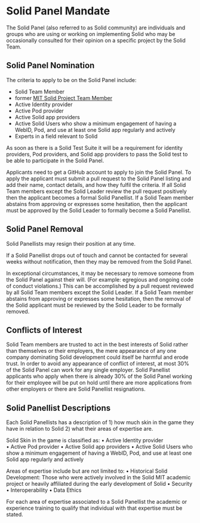 # Solid Panel Mandate

The Solid Panel (also referred to as Solid community) are individuals and groups who are using or working on implementing Solid who may be occasionally consulted for their opinion on a specific project by the Solid Team. 

## Solid Panel Nomination 

The criteria to apply to be on the Solid Panel include: 
* Solid Team Member
* former [MIT Solid Project Team Member](https://solid.mit.edu) 
* Active Identity provider  
* Active Pod provider
* Active Solid app providers 
* Active Solid Users who show a minimum engagement of having a WebID, Pod, and use at least one Solid app regularly and actively
* Experts in a field relevant to Solid 

As soon as there is a Solid Test Suite it will be a requirement for identity providers, Pod providers, and Solid app providers to pass the Solid test to be able to participate in the Solid Panel. 

Applicants need to get a GitHub account to apply to join the Solid Panel. To apply the applicant must submit a pull request to the Solid Panel listing and add their name, contact details, and how they fulfil the criteria. If all Solid Team members except the Solid Leader review the pull request positively then the applicant becomes a formal Solid Panellist. If a Solid Team member abstains from approving or expresses some hesitation, then the applicant must be approved by the Solid Leader to formally become a Solid Panellist. 

## Solid Panel Removal 

Solid Panellists may resign their position at any time. 

If a Solid Panellist drops out of touch and cannot be contacted for several weeks without notification, then they may be removed from the Solid Panel. 

In exceptional circumstances, it may be necessary to remove someone from the Solid Panel against their will. (For example: egregious and ongoing code of conduct violations.) This can be accomplished by a pull request reviewed by all  Solid Team members except the Solid Leader. If a Solid Team member abstains from approving or expresses some hesitation, then the removal of the Solid applicant must be reviewed by the Solid Leader to be formally removed. 

## Conflicts of Interest

Solid Team members are trusted to act in the best interests of Solid rather than themselves or their employers, the mere appearance of any one company dominating Solid development could itself be harmful and erode trust. In order to avoid any appearance of conflict of interest, at most 30% of the Solid Panel can work for any single employer. Solid Panellist applicants who apply when there is already 30% of the Solid Panel working for their employee will be put on hold until there are more applications from other employers or there are Solid Panellist resignations.  

## Solid Panellist Descriptions 

Each Solid Panellists has a description of 1) how much skin in the game they have in relation to Solid 2) what their areas of expertise are. 

Solid Skin in the game is classified as: 
•	Active Identity provider  
•	Active Pod provider
•	Active Solid app providers 
•	Active Solid Users who show a minimum engagement of having a WebID, Pod, and use at least one Solid app regularly and actively

Areas of expertise include but are not limited to: 
•	Historical Solid Development: Those who were actively involved in the Solid MIT academic project or heavily affiliated during the early development of Solid 
•	Security
•	Interoperability 
•	Data Ethics 

For each area of expertise associated to a Solid Panellist the academic or experience training to qualify that individual with that expertise must be stated. 
